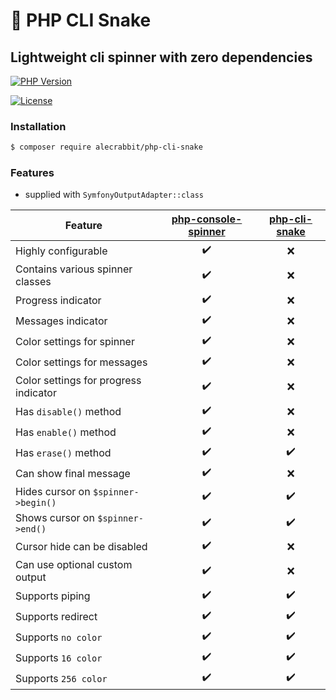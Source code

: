 # 🐍 PHP CLI Snake

## Lightweight cli spinner with zero dependencies

[![PHP Version](https://img.shields.io/packagist/php-v/alecrabbit/php-cli-snake.svg)](https://php.net)

<!-- [![Build Status](https://travis-ci.com/alecrabbit/php-cli-snake.svg?branch=master)](https://travis-ci.com/alecrabbit/php-cli-snake) -->
<!-- [![Appveyor Status](https://img.shields.io/appveyor/ci/alecrabbit/php-cli-snake.svg?label=appveyor)](https://ci.appveyor.com/project/alecrabbit/php-cli-snake/branch/master)-->
<!-- [![Scrutinizer Code Quality](https://scrutinizer-ci.com/g/alecrabbit/php-cli-snake/badges/quality-score.png?b=master)](https://scrutinizer-ci.com/g/alecrabbit/php-cli-snake/?branch=master)-->
<!-- [![Code Coverage](https://scrutinizer-ci.com/g/alecrabbit/php-cli-snake/badges/coverage.png?b=master)](https://scrutinizer-ci.com/g/alecrabbit/php-cli-snake/?branch=master)-->
<!-- [![Total Downloads](https://poser.pugx.org/alecrabbit/php-cli-snake/downloads)](https://packagist.org/packages/alecrabbit/php-cli-snake)-->
<!-- -->
<!-- [![Latest Stable Version](https://poser.pugx.org/alecrabbit/php-cli-snake/v/stable)](https://packagist.org/packages/alecrabbit/php-cli-snake)-->
<!-- [![Latest Stable Version](https://img.shields.io/packagist/v/alecrabbit/php-cli-snake.svg)](https://packagist.org/packages/alecrabbit/php-cli-snake)-->
<!-- [![Latest Unstable Version](https://poser.pugx.org/alecrabbit/php-cli-snake/v/unstable)](https://packagist.org/packages/alecrabbit/php-cli-snake)-->

[![License](https://poser.pugx.org/alecrabbit/php-cli-snake/license)](https://packagist.org/packages/alecrabbit/php-cli-snake)

### Installation

```bash
$ composer require alecrabbit/php-cli-snake
```

### Features

- supplied with `SymfonyOutputAdapter::class`

| Feature       | [php-console-spinner](https://github.com/alecrabbit/php-console-spinner)    |  [php-cli-snake](https://github.com/alecrabbit/php-cli-snake) |
| ------------- | :---:  | :---: |
| Highly  configurable        |  ✔️  |  ❌  |
| Contains various spinner classes        |  ✔️️️️  |  ❌  |
| Progress indicator        |  ✔️️️️  |  ❌  |
| Messages indicator        |  ✔️️️️  |  ❌  |
| Color settings for spinner       |  ✔️️️️  |  ❌  |
| Color settings for messages        |  ✔️️️️  |  ❌  |
| Color settings for progress indicator        |  ✔️️️️  |  ❌  |
| Has `disable()` method        |  ✔️️️️  |  ❌  |
| Has `enable()` method        |  ✔️️️️  |  ❌  |
| Has `erase()` method        |  ✔️️️️  |  ✔️️️️  |
| Can show final message      |  ✔️️️️  |  ❌  |
| Hides cursor on `$spinner->begin()`  |  ✔️️️️  |  ✔️️️️  |
| Shows cursor on `$spinner->end()`  |  ✔️️️️  |  ✔️️️️  |
| Cursor hide can be disabled      |  ✔️️️️  |  ❌  |
| Can use optional custom output      |  ✔️️️️  |  ❌  |
| Supports piping         |  ✔️️️  |  ✔️️️  |
| Supports redirect        |  ✔️️️  |  ✔️️️  |
| Supports `no color`        | ✔️️️   | ✔️️️   |
| Supports `16 color`        | ✔️️️   | ✔️️️   |
| Supports `256 color`        | ✔️️️   | ✔️️️   |

